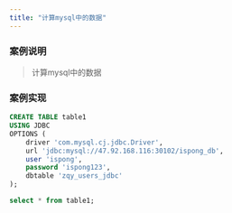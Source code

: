 ```yaml
---
title: "计算mysql中的数据"
---
```


### 案例说明

> 计算mysql中的数据

### 案例实现

```sql
CREATE TABLE table1
USING JDBC
OPTIONS (
    driver 'com.mysql.cj.jdbc.Driver',
    url 'jdbc:mysql://47.92.168.116:30102/ispong_db',
    user 'ispong',
    password 'ispong123',
    dbtable 'zqy_users_jdbc'
);

select * from table1;
```